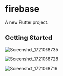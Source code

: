 # firebase

A new Flutter project.

## Getting Started


![Screenshot_1721068735](https://github.com/user-attachments/assets/80552136-4bfb-4e13-b058-1632adde78d5)

![Screenshot_1721068728](https://github.com/user-attachments/assets/f6b3c547-aa26-4aa3-8c7b-07438b344379)

![Screenshot_1721068716](https://github.com/user-attachments/assets/f55ddd2a-2bb4-438c-89ac-c342bb5178f6)


